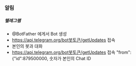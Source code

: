 ### 알림

##### 텔레그램

  * @BotFather 에게서 Bot 생성
  * https://api.telegram.org/bot봇토큰/getUpdates 접속
  * 본인의 봇과 대화
  * https://api.telegram.org/bot봇토큰/getUpdates 접속
   "from":{"id":879500000, 숫자가 본인의 Chat ID
